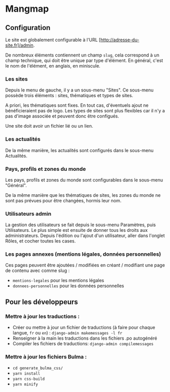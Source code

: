 # Mangmap

## Configuration

Le site est globalement configurable à l'URL [http://adresse-du-site.fr]/admin.

De nombreux éléments contiennent un champ `slug`, cela correspond à un champ technique, qui doit être unique par type
d'élément. En général, c'est le nom de l'élément, en anglais, en miniscule.

### Les sites

Depuis le menu de gauche, il y a un sous-menu "Sites". Ce sous-menu possède trois éléments :
sites, thématiques et types de sites.

A priori, les thématiques sont fixes. En tout cas, d'éventuels ajout ne bénéficieraient pas de logo. Les types de
sites sont plus flexibles car il n'y a pas d'image associée et peuvent donc être configués.

Une site doit avoir un fichier lié ou un lien.

### Les actualités

De la même manière, les actualités sont configurés dans le sous-menu Actualités.

### Pays, profils et zones du monde

Les pays, profils et zones du monde sont configurables dans le sous-menu "Général".

De la même manière que les thématiques de sites, les zones du monde ne sont pas prévues pour être changées, hormis
leur nom.

### Utilisateurs admin

La gestion des utilisateurs se fait depuis le sous-menu Paramètres, puis Utilisateurs. Le plus simple est ensuite de
donner tous les droits aux administrateurs. Depuis l'édition ou l'ajout d'un utilisateur, aller dans l'onglet Rôles, et
cocher toutes les cases.

### Les pages annexes (mentions légales, données personnelles)

Ces pages peuvent être ajoutées / modifiées en créant / modifiant une page de contenu avec comme slug :

- `mentions-legales` pour les mentions légales
- `donnees-personnelles` pour les données personnelles


## Pour les développeurs

### Mettre à jour les traductions :

- Créer ou mettre à jour un fichier de traductions (à faire pour chaque langue, `fr` ou `en`) :
    `django-admin makemessages -l fr`
- Renseigner à la main les traductions dans les fichiers .po autogénéré
- Compiler les fichiers de traductions:
    `django-admin compilemessages`

### Mettre à jour les fichiers Bulma :

- `cd generate_bulma_css/`
- `yarn install`
- `yarn css-build`
- `yarn minify`
